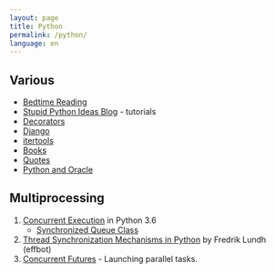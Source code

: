 ```yaml
---
layout: page
title: Python
permalink: /python/
language: en
---
```


## Various

* [Bedtime Reading](bedtime)
* [Stupid Python Ideas Blog][stupid] - tutorials
* [Decorators](decorators)
* [Django](django)
* [itertools](itertools)
* [Books](learningpython5ed)
* [Quotes](quotes)
* [Python and Oracle](pyora)

## Multiprocessing

1. [Concurrent Execution](https://docs.python.org/3.6/library/concurrency.html) in Python 3.6
    * [Synchronized Queue Class](https://docs.python.org/3.6/library/queue.html#queue.Queue)
2. [Thread Synchronization Mechanisms in Python](http://effbot.org/zone/thread-synchronization.htm) by Fredrik Lundh (effbot)
3. [Concurrent Futures](https://docs.python.org/3/library/concurrent.futures.html) - Launching parallel tasks.


[stupid]: http://stupidpythonideas.blogspot.com/search/label/tutorial
